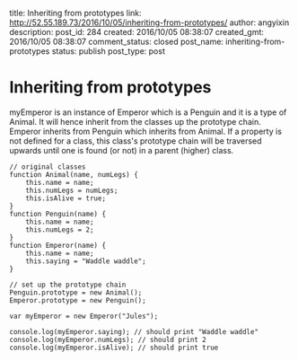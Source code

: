 title: Inheriting from prototypes
link: http://52.55.189.73/2016/10/05/inheriting-from-prototypes/
author: angyixin
description: 
post_id: 284
created: 2016/10/05 08:38:07
created_gmt: 2016/10/05 08:38:07
comment_status: closed
post_name: inheriting-from-prototypes
status: publish
post_type: post

# Inheriting from prototypes

myEmperor is an instance of Emperor which is a Penguin and it is a type of Animal. It will hence inherit from the classes up the prototype chain. Emperor inherits from Penguin which inherits from Animal. If a property is not defined for a class, this class's prototype chain will be traversed upwards until one is found (or not) in a parent (higher) class. 
    
    
    // original classes
    function Animal(name, numLegs) {
        this.name = name;
        this.numLegs = numLegs;
        this.isAlive = true;
    }
    function Penguin(name) {
        this.name = name;
        this.numLegs = 2;
    }
    function Emperor(name) {
        this.name = name;
        this.saying = "Waddle waddle";
    }
    
    // set up the prototype chain
    Penguin.prototype = new Animal();
    Emperor.prototype = new Penguin();
    
    var myEmperor = new Emperor("Jules");
    
    console.log(myEmperor.saying); // should print "Waddle waddle"
    console.log(myEmperor.numLegs); // should print 2
    console.log(myEmperor.isAlive); // should print true